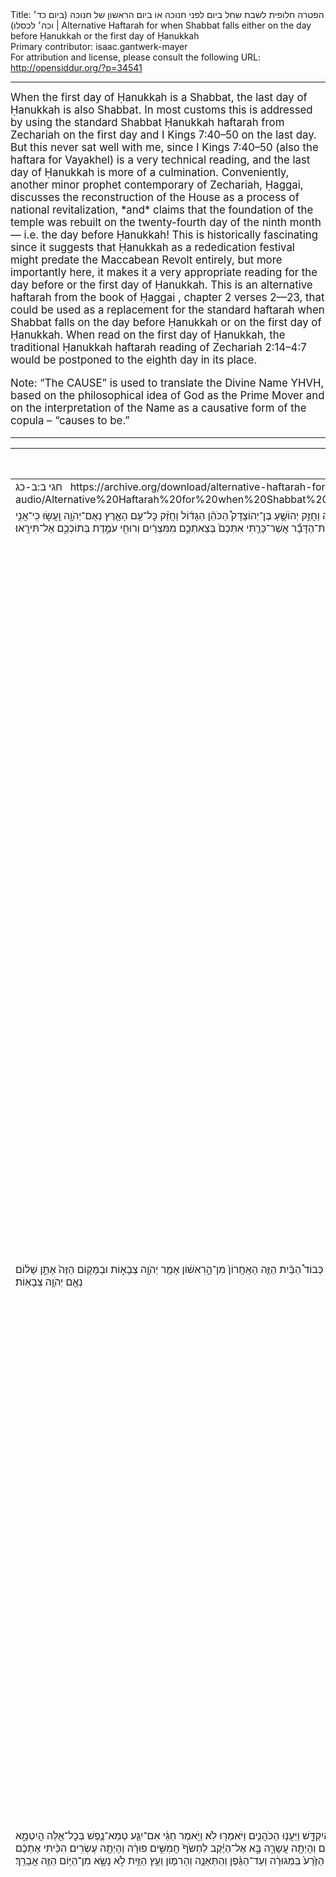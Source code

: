 <html>
<head></head>
<body>
Title: הפטרה חלופית לשבת שחל ביום לפני חנוכה או ביום הראשון של חנוכה (ביום כד׳ וכה׳ לכסלו)‏ | Alternative Haftarah for when Shabbat falls either on the day before Ḥanukkah or the first day of Ḥanukkah<br />
Primary contributor: isaac.gantwerk-mayer<br />
For attribution and license, please consult the following URL: <a href="http://opensiddur.org/?p=34541">http://opensiddur.org/?p=34541</a>
<p />
<hr />

<div class="english" style="font-size: 1.2em;">
When the first day of Ḥanukkah is a Shabbat, the last day of Ḥanukkah is also Shabbat. In most customs this is addressed by using the standard Shabbat Ḥanukkah haftarah from Zechariah on the first day and I Kings 7:40–50 on the last day. But this never sat well with me, since I Kings 7:40–50 (also the haftara for Vayakhel) is a very technical reading, and the last day of Ḥanukkah is more of a culmination. Conveniently, another minor prophet contemporary of Zechariah, Ḥaggai, discusses the reconstruction of the House as a process of national revitalization, *and* claims that the foundation of the temple was rebuilt on the twenty-fourth day of the ninth month — i.e. the day before Ḥanukkah! This is historically fascinating since it suggests that Ḥanukkah as a rededication festival might predate the Maccabean Revolt entirely, but more importantly here, it makes it a very appropriate reading for the day before or the first day of Ḥanukkah. This is an alternative haftarah from the book of Ḥaggai , chapter 2 verses 2—23, that could be used as a replacement for the standard haftarah when Shabbat falls on the day before Ḥanukkah or on the first day of Ḥanukkah. When read on the first day of Ḥanukkah, the traditional Ḥanukkah haftarah reading of Zechariah 2:14–4:7 would be postponed to the eighth day in its place.

Note: “The CAUSE” is used to translate the Divine Name YHVH, based on the philosophical idea of God as the Prime Mover and on the interpretation of the Name as a causative form of the copula – “causes to be.”
</div>

<hr />

<table style="margin-left: auto;margin-right: auto;" class="draggable">
<thead><tr><th id="x" style="text-align: right;">Source (Hebrew)</th><th style="text-align: left;">Translation (English)</th></tr></thead>
<tbody>
<tr><td style="vertical-align:top;">
<div class="liturgy"><span lang="he">
<span class="citation">חגי ב:ב-כג</span>
&nbsp;
https://archive.org/download/alternative-haftarah-for-first-day-shabbat-hanukkah-audio/Alternative%20Haftarah%20for%20when%20Shabbat%20falls%20either%20on%20the%20day%20before%20%E1%B8%A4anukkah%20or%20the%20first%20day%20of%20%E1%B8%A4anukkah%20%28Isaac%20Gantwerk%20Mayer%202020%29.mp3
</span></div></td>
 
<td style="vertical-align:top;">
<div class="english">
<span class="citation">Ḥaggai 2:2–23</span>
</div></td></tr>


<tr><td style="vertical-align:top;">
<div class="liturgy"><span lang="he">
אֱמׇר־נָ֗א אֶל־זְרֻבָּבֶ֤ל בֶּן־שַׁלְתִּיאֵל֙ פַּחַ֣ת יְהוּדָ֔ה וְאֶל־יְהוֹשֻׁ֥עַ בֶּן־יְהוֹצָדָ֖ק הַכֹּהֵ֣ן הַגָּד֑וֹל וְאֶל־שְׁאֵרִ֥ית הָעָ֖ם לֵאמֹֽר׃ מִ֤י בָֿכֶם֙ הַנִּשְׁאָ֔ר אֲשֶׁ֤ר רָאָה֙ אֶת־הַבַּ֣יִת הַזֶּ֔ה בִּכְבוֹד֖וֹ הָרִאשׁ֑וֹן וּמָ֨ה אַתֶּ֜ם רֹאִ֤ים אֹתוֹ֙ עַ֔תָּה הֲל֥וֹא כָמֹ֛הוּ כְּאַ֖יִן בְּעֵינֵיכֶֽם׃ וְעַתָּ֣ה חֲזַ֣ק זְרֻבָּבֶ֣ל ׀ נְאֻם־יְהֹוָ֡ה וַחֲזַ֣ק יְהוֹשֻׁ֣עַ בֶּן־יְהוֹצָדָק֩ הַכֹּהֵ֨ן הַגָּד֜וֹל וַחֲזַ֨ק כׇּל־עַ֥ם הָאָ֛רֶץ נְאֻם־יְהֹוָ֖ה וַֽעֲשׂ֑וּ כִּֽי־אֲנִ֣י אִתְּכֶ֔ם נְאֻ֖ם יְהֹוָ֥ה צְבָאֽוֹת׃ אֶֽת־הַדָּבָ֞ר אֲשֶׁר־כָּרַ֤תִּי אִתְּכֶם֙ בְּצֵאתְכֶ֣ם מִמִּצְרַ֔יִם וְרוּחִ֖י עֹמֶ֣דֶת בְּתוֹכְכֶ֑ם אַל־תִּירָֽאוּ׃
</span></div></td>
 
<td style="vertical-align:top;">
<div class="english">
Say, please, to Zərubavel son of Shaltiel, pasha of Judea, and to Yəhoshuaʿ son of Yəhotsadaq the high priest, and to the remainder of the people and say: Who among you remains who had seen this House in its original glory, and what do you see of it now — isn’t it nothing like it in your eyes? And now, bolster yourself, Zərubavel — proclaims the CAUSE — and bolster yourself, Yəhoshuaʿ son of Yəhotsadaq the high priest, and bolster yourself, all the people of the land — proclaims the CAUSE — and make it, for I am with you — declares the CAUSE of Multitudes. Per the deal that I cut with you when you were leaving Egypt, my Spirit stands among you, don’t fear.
</div></td></tr>


<tr><td style="vertical-align:top;">
<div class="liturgy"><span lang="he">
כִּ֣י כֹ֤ה אָמַר֙ יְהֹוָ֣ה צְבָא֔וֹת ע֥וֹד אַחַ֖ת מְעַ֣ט הִ֑יא וַאֲנִ֗י מַרְעִישׁ֙ אֶת־הַשָּׁמַ֣יִם וְאֶת־הָאָ֔רֶץ וְאֶת־הַיָּ֖ם וְאֶת־הֶחָרָבָֽה׃ וְהִרְעַשְׁתִּי֙ אֶת־כׇּל־הַגּוֹיִ֔ם וּבָ֖אוּ חֶמְדַּ֣ת כׇּל־הַגּוֹיִ֑ם וּמִלֵּאתִ֞י אֶת־הַבַּ֤יִת הַזֶּה֙ כָּב֔וֹד אָמַ֖ר יְהֹוָ֥ה צְבָאֽוֹת׃ לִ֥י הַכֶּ֖סֶף וְלִ֣י הַזָּהָ֑ב נְאֻ֖ם יְהֹוָ֥ה צְבָאֽוֹת׃ גָּד֣וֹל יִֽהְיֶ֡ה כְּבוֹד֩ הַבַּ֨יִת הַזֶּ֤ה הָאַֽחֲרוֹן֙ מִן־הָ֣רִאשׁ֔וֹן אָמַ֖ר יְהֹוָ֣ה צְבָא֑וֹת וּבַמָּק֤וֹם הַזֶּה֙ אֶתֵּ֣ן שָׁל֔וֹם נְאֻ֖ם יְהֹוָ֥ה צְבָאֽוֹת׃
</span></div></td>
 
<td style="vertical-align:top;">
<div class="english">
For thus says the CAUSE of Multitudes: just one little bit more and I’ll be shaking the heavens and the earth and the sea and the dry land. And I’ll shake all the nations, and the luxuries of the nations will come, and this House will be filled with glory — says the CAUSE of Multitudes. Mine is the silver and Mine is the gold — proclaims the CAUSE of Multitudes. Greater will be the glory of this latter House than the former — says the CAUSE of Multitudes — and in this place I will grant peace — proclaims the CAUSE of Multitudes.
</div></td></tr>


<tr><td style="vertical-align:top;">
<div class="liturgy"><span lang="he">
בְּעֶשְׂרִ֤ים וְאַרְבָּעָה֙ לַתְּשִׁיעִ֔י בִּשְׁנַ֥ת שְׁתַּ֖יִם לְדָרְיָ֑וֶשׁ הָיָה֙ דְּבַר־יְהֹוָ֔ה אֶל־חַגַּ֥י הַנָּבִ֖יא לֵאמֹֽר׃ כֹּ֥ה אָמַ֖ר יְהֹוָ֣ה צְבָא֑וֹת שְׁאַל־נָ֧א אֶת־הַכֹּהֲנִ֛ים תּוֹרָ֖ה לֵאמֹֽר׃ הֵ֣ן ׀ יִשָּׂא־אִ֨ישׁ בְּשַׂר־קֹ֜דֶשׁ בִּכְנַ֣ף בִּגְד֗וֹ וְנָגַ֣ע בִּ֠כְנָפ֠וֹ אֶל־הַלֶּ֨חֶם וְאֶל־הַנָּזִ֜יד וְאֶל־הַיַּ֧יִן וְאֶל־שֶׁ֛מֶן וְאֶל־כׇּל־מַאֲכָ֖ל הֲיִקְדָּ֑שׁ וַיַּעֲנ֧וּ הַכֹּהֲנִ֛ים וַיֹּאמְר֖וּ לֹֽא׃ וַיֹּ֣אמֶר חַגַּ֔י אִם־יִגַּ֧ע טְמֵא־נֶ֛פֶשׁ בְּכׇל־אֵ֖לֶּה הֲיִטְמָ֑א וַיַּעֲנ֧וּ הַכֹּהֲנִ֛ים וַיֹּאמְר֖וּ יִטְמָֽא׃ וַיַּ֨עַן חַגַּ֜י וַיֹּ֗אמֶר כֵּ֣ן הָֽעָם־הַ֠זֶּ֠ה וְכֵן־הַגּ֨וֹי הַזֶּ֤ה לְפָנַי֙ נְאֻם־יְהֹוָ֔ה וְכֵ֖ן כׇּל־מַעֲשֵׂ֣ה יְדֵיהֶ֑ם וַאֲשֶׁ֥ר יַקְרִ֛יבוּ שָׁ֖ם טָמֵ֥א הֽוּא׃ וְעַתָּה֙ שִֽׂימוּ־נָ֣א לְבַבְכֶ֔ם מִן־הַיּ֥וֹם הַזֶּ֖ה וָמָ֑עְלָה מִטֶּ֧רֶם שֽׂוּם־אֶ֛בֶן אֶל־אֶ֖בֶן בְּהֵיכַ֥ל יְהֹוָֽה׃ מִֽהְיוֹתָ֥ם בָּא֙ אֶל־עֲרֵמַ֣ת עֶשְׂרִ֔ים וְהָיְתָ֖ה עֲשָׂרָ֑ה בָּ֣א אֶל־הַיֶּ֗קֶב לַחְשֹׂף֙ חֲמִשִּׁ֣ים פּוּרָ֔ה וְהָיְתָ֖ה עֶשְׂרִֽים׃ הִכֵּ֨יתִי אֶתְכֶ֜ם בַּשִּׁדָּפ֤וֹן וּבַיֵּֽרָקוֹן֙ וּבַבָּרָ֔ד אֵ֖ת כׇּל־מַעֲשֵׂ֣ה יְדֵיכֶ֑ם וְאֵין־אֶתְכֶ֥ם אֵלַ֖י נְאֻם־יְהֹוָֽה׃ שִׂימוּ־נָ֣א לְבַבְכֶ֔ם מִן־הַיּ֥וֹם הַזֶּ֖ה וָמָ֑עְלָה מִיּוֹם֩ עֶשְׂרִ֨ים וְאַרְבָּעָ֜ה לַתְּשִׁיעִ֗י לְמִן־הַיּ֛וֹם אֲשֶׁר־יֻסַּ֥ד הֵֽיכַל־יְהֹוָ֖ה שִׂ֥ימוּ לְבַבְכֶֽם׃ הַע֤וֹד הַזֶּ֙רַע֙ בַּמְּגוּרָ֔ה וְעַד־הַגֶּ֨פֶן וְהַתְּאֵנָ֧ה וְהָרִמּ֛וֹן וְעֵ֥ץ הַזַּ֖יִת לֹ֣א נָשָׂ֑א מִן־הַיּ֥וֹם הַזֶּ֖ה אֲבָרֵֽךְ׃
</span></div></td>
 
<td style="vertical-align:top;">
<div class="english">
On the twenty-fourth day of the ninth month of the second year of Darəyawesh, the word of the CAUSE came to Ḥaggai the prophet and said: Thus says the CAUSE of Multitudes — ask, please, the priests a legal question, namely: If a man is carrying consecrated meat in a fold of his clothing, and touches with that fold any bread or lentils or wine or oil or any other food, is it consecrated? And the priests answered and said, “No.” And Ḥaggai said, If someone with corpse impurity touches any of these, is it defiled? And the priests answered and said, “It is.” And Ḥaggai answered and said: Thus is this people, and thus is this nation before Me — proclaims the CAUSE — and thus all the works of their hands, and what they offer there is defiled. And now, set your minds to this, from this day and prior: as long as none have set stone on stone in the palace of the CAUSE, one who came to a twenty-measure grain pile of would get only ten from it, and one who came to a wine-vat to press out fifty measures, the winepress would have only twenty. I had struck you with blight and mildew and hail, all the works of your hands; but none among you were with Me — proclaims the CAUSE. Please set your minds to this, from this day on, from the twenty-fourth day of the ninth month, from the day of the refounding of the palace of the CAUSE — set your minds. Though the seed is still in the granary, and while the grapevine and fig and pomegranate and olive tree have not borne fruit; from this day I will bless. 
</div></td></tr>


<tr><td style="vertical-align:top;">
<div class="liturgy"><span lang="he">
וַיְהִ֨י דְבַר־יְהֹוָ֤ה ׀ שֵׁנִית֙ אֶל־חַגַּ֔י בְּעֶשְׂרִ֧ים וְאַרְבָּעָ֛ה לַחֹ֖דֶשׁ לֵאמֹֽר׃ אֱמֹ֕ר אֶל־זְרֻבָּבֶ֥ל פַּֽחַת־יְהוּדָ֖ה לֵאמֹ֑ר אֲנִ֣י מַרְעִ֔ישׁ אֶת־הַשָּׁמַ֖יִם וְאֶת־הָאָֽרֶץ׃ וְהָֽפַכְתִּי֙ כִּסֵּ֣א מַמְלָכ֔וֹת וְהִ֨שְׁמַדְתִּ֔י חֹ֖זֶק מַמְלְכ֣וֹת הַגּוֹיִ֑ם וְהָפַכְתִּ֤י מֶרְכָּבָה֙ וְרֹ֣כְבֶ֔יהָ וְיָרְד֤וּ סוּסִים֙ וְרֹ֣כְבֵיהֶ֔ם אִ֖ישׁ בְּחֶ֥רֶב אָחִֽיו׃ בַּיּ֣וֹם הַה֣וּא נְאֻם־יְהֹוָ֣ה צְבָא֡וֹת אֶ֠קָּחֲךָ֠ זְרֻבָּבֶ֨ל בֶּן־שְׁאַלְתִּיאֵ֤ל עַבְדִּי֙ נְאֻם־יְהֹוָ֔ה וְשַׂמְתִּ֖יךָ כַּֽחוֹתָ֑ם כִּֽי־בְךָ֣ בָחַ֔רְתִּי נְאֻ֖ם יְהֹוָ֥ה צְבָאֽוֹת׃
</span></div></td>
 
<td style="vertical-align:top;">
<div class="english">
And the word of the CAUSE came again to Ḥaggai the prophet on the twenty-fourth of the month and said: Say to Zərubavel the pasha of Judea and say: I’ll be shaking the heavens and the earth. And I’ll overturn monarchic thrones and destroy the strength of the monarchies of nations, and overturn chariot and rider, and the horses and their riders will go down, each by the sword of his fellow. On that day — proclaims the CAUSE of Multitudes — I will take Zərubavel son of Shəʾaltiel My servant — proclaims the CAUSE — and place him as a signet, for I trust in you — proclaims the CAUSE of Multitudes.
</div></td></tr>
</tbody></table>

<hr />

&nbsp;
</body>
</html>